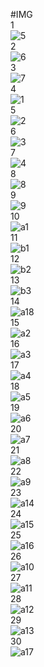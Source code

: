 #IMG  
1  
![5](https://user-images.githubusercontent.com/112248245/187024962-43cd20ee-e329-456e-92b4-410b742c7291.jpeg)  
2  
![6](https://user-images.githubusercontent.com/112248245/187024964-91f17434-8d5e-41f7-842b-cb287ab8631f.jpeg)  
3  
![7](https://user-images.githubusercontent.com/112248245/187024966-ef46f67b-e788-490c-82e2-3cb6ded41e18.jpeg)  
4  
![1](https://user-images.githubusercontent.com/112248245/187024967-e44983a0-8339-4153-bb17-03a39e9a7caa.jpeg)  
5  
![2](https://user-images.githubusercontent.com/112248245/187024968-766f0267-d9a2-4a93-83fb-a6c7b8d259c3.jpeg)  
6  
![3](https://user-images.githubusercontent.com/112248245/187024969-73646ffa-43e3-4808-99d3-72e55c75b7b4.jpeg)  
7  
![4](https://user-images.githubusercontent.com/112248245/187024971-1b9b2711-4cb1-46cb-be03-2d8eecd6500b.jpeg)  
8  
![8](https://user-images.githubusercontent.com/112248245/187024984-1ccf59d5-7cf7-496c-8dd7-f9cccd6f454a.jpeg)  
9  
![9](https://user-images.githubusercontent.com/112248245/187024987-fa3f325a-18e8-451e-b2cd-5f24cbf26c22.jpeg)  
10  
![a1](https://user-images.githubusercontent.com/112248245/187024972-5229eb86-5874-494a-8673-c85c93268c39.jpeg)  
11  
![b1](https://user-images.githubusercontent.com/112248245/187025028-d525c3a5-cf66-4531-9405-52d2555aaf56.jpeg)  
12  
![b2](https://user-images.githubusercontent.com/112248245/187025030-6d828102-01e9-4cb9-9a40-d16f8aaebb1d.jpeg)  
13  
![b3](https://user-images.githubusercontent.com/112248245/187025031-82177d6f-3769-4502-a3c5-28dd7448d911.jpeg)   
14  
![a18](https://user-images.githubusercontent.com/112248245/187027340-c7c451a7-22f8-4384-a72a-11369fe81349.jpeg)  
15    
![a2](https://user-images.githubusercontent.com/112248245/187027308-50d51e0e-0f76-4565-b89d-6a12a031d2dc.jpeg)  
16  
![a3](https://user-images.githubusercontent.com/112248245/187027309-eaef7002-87dd-46e5-b551-e64f206553fb.jpeg)  
17  
![a4](https://user-images.githubusercontent.com/112248245/187027310-f5894438-ad42-4d50-94ce-3b5d111c19b3.jpeg)  
18  
![a5](https://user-images.githubusercontent.com/112248245/187027312-7c0829af-0f7f-4d1e-aa88-ea30fc597af2.jpeg)  
19  
![a6](https://user-images.githubusercontent.com/112248245/187027313-0c272ca3-7fb4-405f-bf13-570b390013da.jpeg)  
20  
![a7](https://user-images.githubusercontent.com/112248245/187027314-78571644-984a-45c6-8065-7ca897f40e48.jpeg)  
21  
![a8](https://user-images.githubusercontent.com/112248245/187027317-929df860-7a0a-451d-b438-d4537c0be870.jpeg)  
22  
![a9](https://user-images.githubusercontent.com/112248245/187027318-4e25ab9c-f78a-4c4c-a368-1f16aec72e59.jpeg)  
23  
![a14](https://user-images.githubusercontent.com/112248245/187027321-72473d07-ad17-4500-8561-f7c6d5d0a3a8.jpeg)  
24  
![a15](https://user-images.githubusercontent.com/112248245/187027323-fb0c6ae0-7926-4020-a35b-30f0b46f7ab1.jpeg)  
25  
![a16](https://user-images.githubusercontent.com/112248245/187027324-64530f5a-5465-437d-8071-8f1db3a33a9c.jpeg)  
26  
![a10](https://user-images.githubusercontent.com/112248245/187027332-97dd825a-d3ea-4bd6-b03f-0d2091da795b.jpeg)  
27  
![a11](https://user-images.githubusercontent.com/112248245/187027335-c154335f-85c1-4c89-9f67-371a4da592fa.jpeg)  
28  
![a12](https://user-images.githubusercontent.com/112248245/187027336-ba312502-81c6-4eb0-8a0f-1f078d657f98.jpeg)  
29  
![a13](https://user-images.githubusercontent.com/112248245/187027338-1804f364-2950-4a31-8244-d3e25e7ac228.jpeg)  
30  
![a17](https://user-images.githubusercontent.com/112248245/187027326-edc65861-6d07-4685-ac05-5ee662143d3a.jpeg)  
